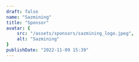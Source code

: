 ```yaml
---
draft: false
name: "Sazmining"
title: "Sponsor"
avatar: {
    src: "/assets/sponsors/sazmining_logo.jpeg",
    alt: "Sazmining"
}
publishDate: "2022-11-09 15:39"
---
```

